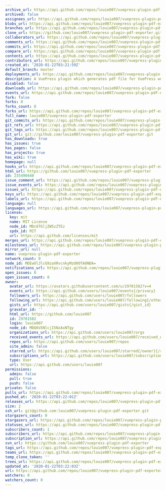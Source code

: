 ```yaml
---
archive_url: https://api.github.com/repos/louie007/vuepress-plugin-pdf-exporter/{archive_format}{/ref}
archived: false
assignees_url: https://api.github.com/repos/louie007/vuepress-plugin-pdf-exporter/assignees{/user}
blobs_url: https://api.github.com/repos/louie007/vuepress-plugin-pdf-exporter/git/blobs{/sha}
branches_url: https://api.github.com/repos/louie007/vuepress-plugin-pdf-exporter/branches{/branch}
clone_url: https://github.com/louie007/vuepress-plugin-pdf-exporter.git
collaborators_url: https://api.github.com/repos/louie007/vuepress-plugin-pdf-exporter/collaborators{/collaborator}
comments_url: https://api.github.com/repos/louie007/vuepress-plugin-pdf-exporter/comments{/number}
commits_url: https://api.github.com/repos/louie007/vuepress-plugin-pdf-exporter/commits{/sha}
compare_url: https://api.github.com/repos/louie007/vuepress-plugin-pdf-exporter/compare/{base}...{head}
contents_url: https://api.github.com/repos/louie007/vuepress-plugin-pdf-exporter/contents/{+path}
contributors_url: https://api.github.com/repos/louie007/vuepress-plugin-pdf-exporter/contributors
created_at: '2020-01-22T03:21:59Z'
default_branch: master
deployments_url: https://api.github.com/repos/louie007/vuepress-plugin-pdf-exporter/deployments
description: A VuePress plugin which generates pdf file for VuePress website
disabled: false
downloads_url: https://api.github.com/repos/louie007/vuepress-plugin-pdf-exporter/downloads
events_url: https://api.github.com/repos/louie007/vuepress-plugin-pdf-exporter/events
fork: false
forks: 0
forks_count: 0
forks_url: https://api.github.com/repos/louie007/vuepress-plugin-pdf-exporter/forks
full_name: louie007/vuepress-plugin-pdf-exporter
git_commits_url: https://api.github.com/repos/louie007/vuepress-plugin-pdf-exporter/git/commits{/sha}
git_refs_url: https://api.github.com/repos/louie007/vuepress-plugin-pdf-exporter/git/refs{/sha}
git_tags_url: https://api.github.com/repos/louie007/vuepress-plugin-pdf-exporter/git/tags{/sha}
git_url: git://github.com/louie007/vuepress-plugin-pdf-exporter.git
has_downloads: true
has_issues: true
has_pages: false
has_projects: true
has_wiki: true
homepage: null
hooks_url: https://api.github.com/repos/louie007/vuepress-plugin-pdf-exporter/hooks
html_url: https://github.com/louie007/vuepress-plugin-pdf-exporter
id: 235490440
issue_comment_url: https://api.github.com/repos/louie007/vuepress-plugin-pdf-exporter/issues/comments{/number}
issue_events_url: https://api.github.com/repos/louie007/vuepress-plugin-pdf-exporter/issues/events{/number}
issues_url: https://api.github.com/repos/louie007/vuepress-plugin-pdf-exporter/issues{/number}
keys_url: https://api.github.com/repos/louie007/vuepress-plugin-pdf-exporter/keys{/key_id}
labels_url: https://api.github.com/repos/louie007/vuepress-plugin-pdf-exporter/labels{/name}
language: null
languages_url: https://api.github.com/repos/louie007/vuepress-plugin-pdf-exporter/languages
license:
  key: mit
  name: MIT License
  node_id: MDc6TGljZW5zZTEz
  spdx_id: MIT
  url: https://api.github.com/licenses/mit
merges_url: https://api.github.com/repos/louie007/vuepress-plugin-pdf-exporter/merges
milestones_url: https://api.github.com/repos/louie007/vuepress-plugin-pdf-exporter/milestones{/number}
mirror_url: null
name: vuepress-plugin-pdf-exporter
network_count: 0
node_id: MDEwOlJlcG9zaXRvcnkyMzU0OTA0NDA=
notifications_url: https://api.github.com/repos/louie007/vuepress-plugin-pdf-exporter/notifications{?since,all,participating}
open_issues: 0
open_issues_count: 0
owner:
  avatar_url: https://avatars.githubusercontent.com/u/29701582?v=4
  events_url: https://api.github.com/users/louie007/events{/privacy}
  followers_url: https://api.github.com/users/louie007/followers
  following_url: https://api.github.com/users/louie007/following{/other_user}
  gists_url: https://api.github.com/users/louie007/gists{/gist_id}
  gravatar_id: ''
  html_url: https://github.com/louie007
  id: 29701582
  login: louie007
  node_id: MDQ6VXNlcjI5NzAxNTgy
  organizations_url: https://api.github.com/users/louie007/orgs
  received_events_url: https://api.github.com/users/louie007/received_events
  repos_url: https://api.github.com/users/louie007/repos
  site_admin: false
  starred_url: https://api.github.com/users/louie007/starred{/owner}{/repo}
  subscriptions_url: https://api.github.com/users/louie007/subscriptions
  type: User
  url: https://api.github.com/users/louie007
permissions:
  admin: false
  pull: true
  push: false
private: false
pulls_url: https://api.github.com/repos/louie007/vuepress-plugin-pdf-exporter/pulls{/number}
pushed_at: '2020-01-22T03:22:01Z'
releases_url: https://api.github.com/repos/louie007/vuepress-plugin-pdf-exporter/releases{/id}
size: 2
ssh_url: git@github.com:louie007/vuepress-plugin-pdf-exporter.git
stargazers_count: 0
stargazers_url: https://api.github.com/repos/louie007/vuepress-plugin-pdf-exporter/stargazers
statuses_url: https://api.github.com/repos/louie007/vuepress-plugin-pdf-exporter/statuses/{sha}
subscribers_count: 1
subscribers_url: https://api.github.com/repos/louie007/vuepress-plugin-pdf-exporter/subscribers
subscription_url: https://api.github.com/repos/louie007/vuepress-plugin-pdf-exporter/subscription
svn_url: https://github.com/louie007/vuepress-plugin-pdf-exporter
tags_url: https://api.github.com/repos/louie007/vuepress-plugin-pdf-exporter/tags
teams_url: https://api.github.com/repos/louie007/vuepress-plugin-pdf-exporter/teams
temp_clone_token: ''
trees_url: https://api.github.com/repos/louie007/vuepress-plugin-pdf-exporter/git/trees{/sha}
updated_at: '2020-01-22T03:22:03Z'
url: https://api.github.com/repos/louie007/vuepress-plugin-pdf-exporter
watchers: 0
watchers_count: 0
---
```


